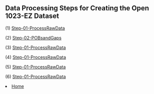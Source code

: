 <head>
<link href="//maxcdn.bootstrapcdn.com/font-awesome/4.2.0/css/font-awesome.min.css" rel="stylesheet">
</head>

## Data Processing Steps for Creating the Open 1023-EZ Dataset

(1) <i class="fas fa-file-code"></i> [Step-01-ProcessRawData](Step-01-ProcessRawData.html)

(2) [Step-02-POBsandGaps](Step-02-POBsandGaps.html)

(3) [Step-01-ProcessRawData](Step-01-ProcessRawData.html)

(4) [Step-01-ProcessRawData](Step-01-ProcessRawData.html)

(5) [Step-01-ProcessRawData](Step-01-ProcessRawData.html)

(6) [Step-01-ProcessRawData](Step-01-ProcessRawData.html)

<li><a href="Step-01-ProcessRawData.html"><i class='fa fa-home'></i> Home</a></li>
